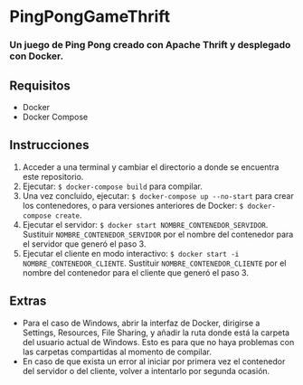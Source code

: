 # PingPongGameThrift
### Un juego de Ping Pong creado con Apache Thrift y desplegado con Docker.

## Requisitos
- Docker
- Docker Compose

## Instrucciones
1. Acceder a una terminal y cambiar el directorio a donde se encuentra este repositorio.
2. Ejecutar: `$ docker-compose build` para compilar.
3. Una vez concluido, ejecutar: `$ docker-compose up --no-start` para crear los contenedores, o para versiones anteriores de Docker: `$ docker-compose create`.
4. Ejecutar el servidor: `$ docker start NOMBRE_CONTENEDOR_SERVIDOR`. Sustituir `NOMBRE_CONTENEDOR_SERVIDOR` por el nombre del contenedor para el servidor que generó el paso 3.
5. Ejecutar el cliente en modo interactivo: `$ docker start -i NOMBRE_CONTENEDOR_CLIENTE`. Sustituir `NOMBRE_CONTENEDOR_CLIENTE` por el nombre del contenedor para el cliente que generó el paso 3.

## Extras
- Para el caso de Windows, abrir la interfaz de Docker, dirigirse a Settings, Resources, File Sharing, y añadir la ruta donde está la carpeta del usuario actual de Windows. Esto es para que no haya problemas con las carpetas compartidas al momento de compilar.
- En caso de que exista un error al iniciar por primera vez el contenedor del servidor o del cliente, volver a intentarlo por segunda ocasión.
